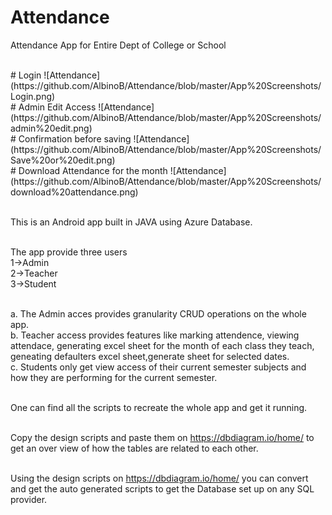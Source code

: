 # Attendance
Attendance App for Entire Dept of College or School

<br/>
# Login
![Attendance](https://github.com/AlbinoB/Attendance/blob/master/App%20Screenshots/Login.png)
<br/>
# Admin Edit Access 
![Attendance](https://github.com/AlbinoB/Attendance/blob/master/App%20Screenshots/admin%20edit.png)
<br/>
# Confirmation before saving
![Attendance](https://github.com/AlbinoB/Attendance/blob/master/App%20Screenshots/Save%20or%20edit.png)
<br/>
# Download Attendance for the month
![Attendance](https://github.com/AlbinoB/Attendance/blob/master/App%20Screenshots/download%20attendance.png)


<br/>This is an Android app built in JAVA using Azure Database.

<br/> The app provide three users 
<br/> 1->Admin
<br/> 2->Teacher
<br/> 3->Student

<br/>a. The Admin acces provides granularity CRUD operations on the whole app.
<br/>b. Teacher access provides features like marking attendence, viewing attendace, generating excel sheet for the month of each class they teach, geneating defaulters excel sheet,generate sheet for selected dates.
<br/>c. Students only get view access of their current semester subjects and how they are performing for the current semester.

<br/>One can find all the scripts to recreate the whole app and get it running.

<br/>Copy the design scripts and paste them on https://dbdiagram.io/home/ to get an over view of how the tables are related to each other.

<br/>Using the design scripts on https://dbdiagram.io/home/ you can convert and get the auto generated scripts to get the Database set up on any SQL provider.

